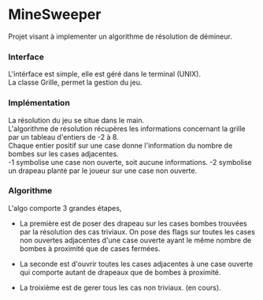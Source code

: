 # MineSweeper
Projet visant à implementer un algorithme de résolution de démineur.

### Interface 
L'intérface est simple, elle est géré dans le terminal (UNIX). <br>
La classe Grille, permet la gestion du jeu. 

### Implémentation
La résolution du jeu se situe dans le main. <br>
L'algorithme de résolution récupères les informations concernant la grille par un tableau d'entiers de -2 à 8. <br>
Chaque entier positif sur une case donne l'information du nombre de bombes sur les cases adjacentes. <br>
-1 symbolise une case non ouverte, soit aucune informations. -2 symbolise un drapeau planté par le joueur sur une case non ouverte.

### Algorithme
L'algo comporte 3 grandes étapes,

- La première est de poser des drapeau sur les cases bombes trouvées par la résolution des cas triviaux. On pose des flags sur toutes les cases non ouvertes adjacentes d'une case ouverte ayant le même nombre de bombes à proximité que de cases fermées.

- La seconde est d'ouvrir toutes les cases adjacentes à une case ouverte qui comporte autant de drapeaux que de bombes à proximité.

- La troixième est de gerer tous les cas non triviaux. (en cours).
